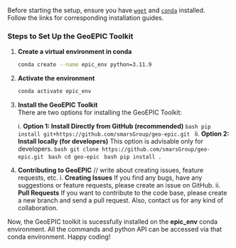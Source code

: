 <!-- ## <strong>Installation</strong> -->
Before starting the setup, ensure you have [`wget`](https://cloudcone.com/docs/article/the-linux-wget-command/) and [`conda`](https://docs.conda.io/projects/conda/en/latest/user-guide/install/linux.html) installed. <br> Follow the links for corresponding installation guides.

### Steps to Set Up the GeoEPIC Toolkit

1. **Create a virtual environment in conda**
    ```bash
    conda create --name epic_env python=3.11.9
    ```
2. **Activate the environment**
    ```bash
    conda activate epic_env
    ```

3. **Install the GeoEPIC Toolkit**  
   There are two options for installing the GeoEPIC Toolkit:

    i. **Option 1: Install Directly from GitHub (recommended)**
        ```bash
        pip install git+https://github.com/smarsGroup/geo-epic.git
        ```
    ii. **Option 2: Install locally (for developers)**
        This option is advisable only for developers.
        ```bash
        git clone https://github.com/smarsGroup/geo-epic.git
        ```
        ```bash
        cd geo-epic
        ```
        ```bash
        pip install .
        ```

4. **Contributing to GeoEPIC**
  // write about creating issues, feature requests, etc.
  i. **Creating Issues**
  If you find any bugs, have any suggestions or feature requests, please create an issue on GitHub.
  ii. **Pull Requests**
  If you want to contribute to the code base, please create a new branch and send a pull request.
  Also, contact us for any kind of collaboration.

Now, the GeoEPIC toolkit is sucessfully installed on the **epic_env** conda environment. All the commands and python API can be accessed via that conda environment. Happy coding!

